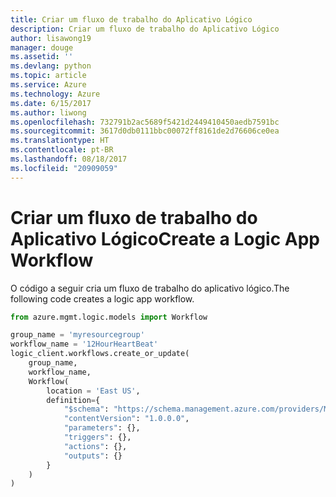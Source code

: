 ```yaml
---
title: Criar um fluxo de trabalho do Aplicativo Lógico
description: Criar um fluxo de trabalho do Aplicativo Lógico
author: lisawong19
manager: douge
ms.assetid: ''
ms.devlang: python
ms.topic: article
ms.service: Azure
ms.technology: Azure
ms.date: 6/15/2017
ms.author: liwong
ms.openlocfilehash: 732791b2ac5689f5421d2449410450aedb7591bc
ms.sourcegitcommit: 3617d0db0111bbc00072ff8161de2d76606ce0ea
ms.translationtype: HT
ms.contentlocale: pt-BR
ms.lasthandoff: 08/18/2017
ms.locfileid: "20909059"
---
```

# <a name="create-a-logic-app-workflow"></a><span data-ttu-id="f7b68-103">Criar um fluxo de trabalho do Aplicativo Lógico</span><span class="sxs-lookup"><span data-stu-id="f7b68-103">Create a Logic App Workflow</span></span>

<span data-ttu-id="f7b68-104">O código a seguir cria um fluxo de trabalho do aplicativo lógico.</span><span class="sxs-lookup"><span data-stu-id="f7b68-104">The following code creates a logic app workflow.</span></span>

```python
from azure.mgmt.logic.models import Workflow

group_name = 'myresourcegroup'
workflow_name = '12HourHeartBeat'
logic_client.workflows.create_or_update(
    group_name,
    workflow_name,
    Workflow(
        location = 'East US',
        definition={
            "$schema": "https://schema.management.azure.com/providers/Microsoft.Logic/schemas/2016-06-01/workflowdefinition.json#",
            "contentVersion": "1.0.0.0",
            "parameters": {},
            "triggers": {},
            "actions": {},
            "outputs": {}
        }
    )
)
```

